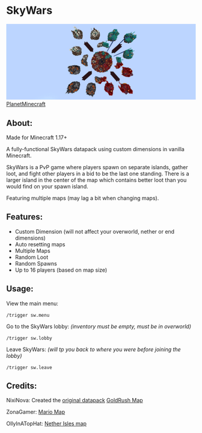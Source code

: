 # SkyWars

![SkyWars banner](https://github.com/RedSparr0w/SkyWars/blob/main/banner.png?raw=true)
[PlanetMinecraft](https://www.planetminecraft.com/project/skywars-4064694/)

## About:

Made for Minecraft 1.17+

A fully-functional SkyWars datapack using custom dimensions in vanilla Minecraft.

SkyWars is a PvP game where players spawn on separate islands, gather loot, and fight other players in a bid to be the last one standing. There is a larger island in the center of the map which contains better loot than you would find on your spawn island.

Featuring multiple maps (may lag a bit when changing maps).

## Features:

- Custom Dimension (will not affect your overworld, nether or end dimensions)
- Auto resetting maps
- Multiple Maps
- Random Loot
- Random Spawns
- Up to 16 players (based on map size)

## Usage:

View the main menu:
```
/trigger sw.menu
```

Go to the SkyWars lobby: *(inventory must be empty, must be in overworld)*
```
/trigger sw.lobby
```

Leave SkyWars: *(will tp you back to where you were before joining the lobby)*
```
/trigger sw.leave
```

## Credits:

NixiNova:
Created the [original datapack](https://www.planetminecraft.com/project/skywars-4064694/)
[GoldRush Map](https://www.planetminecraft.com/project/skywars-4064694/)

ZonaGamer:
[Mario Map](https://www.planetminecraft.com/project/sky-wars-mario/)

OllyInATopHat:
[Nether Isles map](https://www.planetminecraft.com/project/skywars-nether-biomes-arena/)
